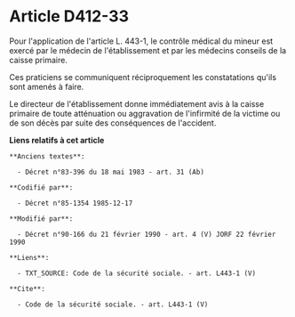 # Article D412-33

Pour l'application de l'article L. 443-1, le contrôle médical du mineur est exercé par le médecin de l'établissement et par
les médecins conseils de la caisse primaire. 

Ces praticiens se communiquent réciproquement les constatations qu'ils sont amenés à faire. 

Le directeur de l'établissement donne immédiatement avis à la caisse primaire de toute atténuation ou aggravation de
l'infirmité de la victime ou de son décès par suite des conséquences de l'accident.

**Liens relatifs à cet article**

	**Anciens textes**:

	  - Décret n°83-396 du 18 mai 1983 - art. 31 (Ab)

	**Codifié par**:

	  - Décret n°85-1354 1985-12-17

	**Modifié par**:

	  - Décret n°90-166 du 21 février 1990 - art. 4 (V) JORF 22 février 1990

	**Liens**:

	  - TXT_SOURCE: Code de la sécurité sociale. - art. L443-1 (V)

	**Cite**:

	  - Code de la sécurité sociale. - art. L443-1 (V)
